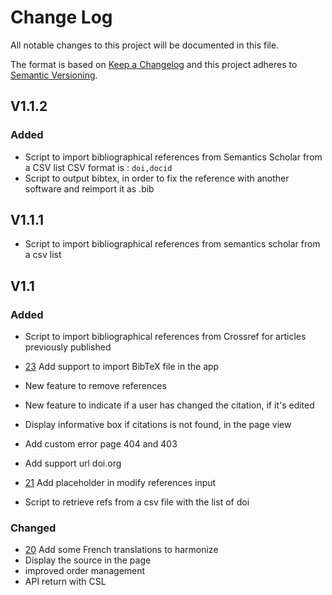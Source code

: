 # Change Log

All notable changes to this project will be documented in this file.

The format is based on [Keep a Changelog](https://keepachangelog.com/en/1.0.0/)
and this project adheres to [Semantic Versioning](https://semver.org/spec/v2.0.0.html).

<!-- 
## Unreleased
### Fixed
### Added
### Changed
### Deprecated
### Removed
### Security
-->

## V1.1.2
### Added
- Script to import bibliographical references from Semantics Scholar from a CSV list
  CSV format is : `doi,docid`
- Script to output bibtex, in order to fix the reference with another software and reimport it as .bib

## V1.1.1
- Script to import bibliographical references from semantics scholar from a csv list

## V1.1

### Added
- Script to import bibliographical references from Crossref for articles previously published
- [23](https://github.com/CCSDForge/episciences-citations/issues/23) Add support to import BibTeX file in the app
- New feature to remove references
- New feature to indicate if a user has changed the citation, if it's edited
- Display informative box if citations is not found, in the page view

- Add custom error page 404 and 403
- Add support url doi.org
- [21](https://github.com/CCSDForge/episciences-citations/issues/21) Add placeholder in modify references input

- Script to retrieve refs from a csv file with the list of doi

### Changed
- [20](https://github.com/CCSDForge/episciences-citations/issues/20) Add some French translations to harmonize
- Display the source in the page 
- improved order management
- API return with CSL